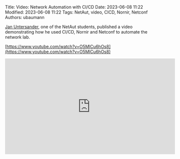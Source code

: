Title: Video: Network Automation with CI/CD
Date: 2023-06-08 11:22
Modified: 2023-06-08 11:22
Tags: NetAut, video, CICD, Nornir, Netconf
Authors: ubaumann

[Jan Untersander](https://www.linkedin.com/in/jan-untersander-b98a6b113/), one of the NetAut students, published a video demonstrating how he used CI/CD, Nornir and Netconf to automate the network lab.

[https://www.youtube.com/watch?v=O5MlCu6hOs8](https://www.youtube.com/watch?v=O5MlCu6hOs8)

<iframe width="560" height="315" src="https://www.youtube.com/embed/O5MlCu6hOs8?si=7zKNKsZ5lD6YqOrA" title="YouTube video player" frameborder="0" allow="accelerometer; autoplay; clipboard-write; encrypted-media; gyroscope; picture-in-picture; web-share" referrerpolicy="strict-origin-when-cross-origin" allowfullscreen></iframe>